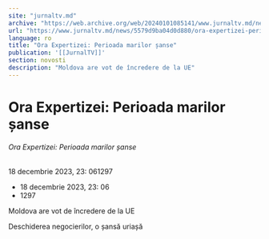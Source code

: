 ```yaml
---
site: "jurnaltv.md"
archive: "https://web.archive.org/web/20240101085141/www.jurnaltv.md/news/5579d9ba04d0d880/ora-expertizei-perioada-marilor-sanse.html"
url: "https://www.jurnaltv.md/news/5579d9ba04d0d880/ora-expertizei-perioada-marilor-sanse.html"
language: ro
title: "Ora Expertizei: Perioada marilor șanse"
publication: '[[JurnalTV]]'
section: novosti
description: "Moldova are vot de încredere de la UE"
---
```


# Ora Expertizei: Perioada marilor șanse

###### Ora Expertizei: Perioada marilor șanse

18 decembrie 2023, 23: 061297

- 18 decembrie 2023, 23: 06
- 1297

Moldova are vot de încredere de la UE

Deschiderea negocierilor, o șansă uriașă